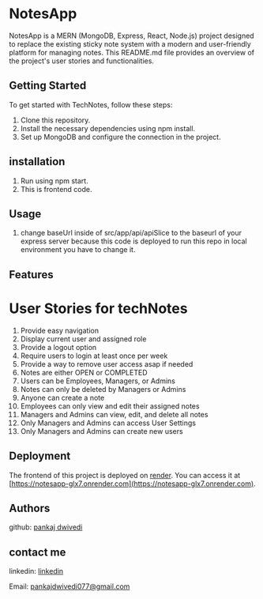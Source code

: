 # NotesApp

NotesApp is a MERN (MongoDB, Express, React, Node.js) project designed to replace the existing sticky note system with a modern and user-friendly platform for managing notes. This README.md file provides an overview of the project's user stories and functionalities.

## Getting Started

To get started with TechNotes, follow these steps:

1. Clone this repository.
2. Install the necessary dependencies using npm install.
3. Set up MongoDB and configure the connection in the project.

## installation

1. Run using npm start.
2. This is frontend code.

## Usage
1. change baseUrl inside of src/app/api/apiSlice to the baseurl of your express server because this code is deployed to run this repo in local environment you have to change it.

## Features

# User Stories for techNotes

1.  Provide easy navigation
2.  Display current user and assigned role 
3.  Provide a logout option 
4.  Require users to login at least once per week
5.  Provide a way to remove user access asap if needed 
6.  Notes are either OPEN or COMPLETED 
7.  Users can be Employees, Managers, or Admins 
8.  Notes can only be deleted by Managers or Admins 
9.  Anyone can create a note 
10.  Employees can only view and edit their assigned notes  
11.  Managers and Admins can view, edit, and delete all notes 
12.  Only Managers and Admins can access User Settings 
13.  Only Managers and Admins can create new users 

## Deployment

The frontend of this project is deployed on [render](https://render.com/). You can access it at [https://notesapp-glx7.onrender.com](https://notesapp-glx7.onrender.com).

## Authors

github: [pankaj dwivedi](https://github.com/pankajdwivedi077)

## contact me 

linkedin: [linkedin](https://www.linkedin.com/in/pankaj-dwivedi-/)

Email: pankajdwivedi077@gmail.com
